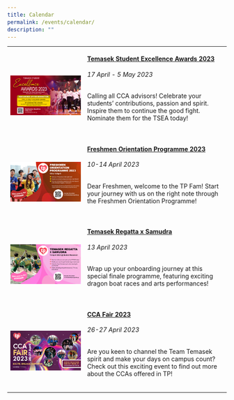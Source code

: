 ```yaml
---
title: Calendar
permalink: /events/calendar/
description: ""
---
```

<table>
	<tbody><tr>
		<td style="width:35%">
			<br>
				<img src="/images/Home/tsea 2023 cover.jpg" style="display:block;margin-left:auto;margin-right:auto;">
		</td>
		<td style="width:65%"><br>
			<a href="/events/tsea-2023/overview/"><h4 style="margin-top:0%">Temasek Student Excellence Awards 2023</h4></a>
				<h6 style="margin-top:0%"><i>17 April - 5 May  2023</i></h6>
				<p style="margin-top:0%">
					Calling all CCA advisors! Celebrate your students’ contributions, passion and spirit. Inspire them to continue the good fight. Nominate them for the TSEA today!
				</p>
			<br>
		</td>
	</tr>
		<tr>
		<td style="width:35%">
			<br>
				<img src="/images/Home/FO_2023.jpg" style="display:block;margin-left:auto;margin-right:auto;">
		</td>
		<td style="width:65%"><br>
			<a href="/events/freshmen-orientation-programme-2023/"><h4 style="margin-top:0%">Freshmen Orientation Programme 2023</h4></a>
				<h6 style="margin-top:0%"><i>10-14 April 2023</i></h6>
				<p style="margin-top:0%">
					Dear Freshmen, welcome to the TP Fam! Start your journey with us on the right note through the Freshmen Orientation Programme!
				</p>
			<br>
		</td>
	</tr>
		<tr>
		<td style="width:35%">
			<br>
				<img src="/images/Home/Regatta_2023.jpg" style="display:block;margin-left:auto;margin-right:auto;">
		</td>
		<td style="width:65%"><br>
			<a href="/events/freshmen-orientation-programme-2023/#temasek-regatta-x-samudra"><h4 style="margin-top:0%">Temasek Regatta x Samudra</h4></a>
				<h6 style="margin-top:0%"><i>13 April 2023</i></h6>
				<p style="margin-top:0%">
					Wrap up your onboarding journey at this special finale programme, featuring exciting dragon boat races and arts performances!
				</p>
			<br>
		</td>
	</tr>	
	<tr>
		<td style="width:35%">
			<br>
				<img src="/images/Home/CCA Fair 2023.jpg" style="display:block;margin-left:auto;margin-right:auto;">
		</td>
		<td style="width:65%"><br>
			<a href="/events/ccafair2023/"><h4 style="margin-top:0%">CCA Fair 2023</h4></a>
				<h6 style="margin-top:0%"><i>26-27 April 2023</i></h6>
				<p style="margin-top:0%">
					Are you keen to channel the Team Temasek spirit and make your days on campus count? Check out this exciting event to find out more about the CCAs offered in TP!
				</p>
			<br>
		</td>
	</tr>

</tbody></table>
